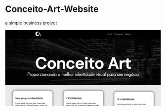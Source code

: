 # Conceito-Art-Website
 a simple business project

![alt text](https://github.com/Josea4848/Conceito-Art-Website/blob/master/page-github.jpg)

